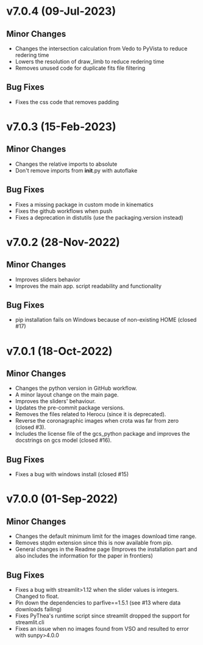 # v7.0.4 (09-Jul-2023)

## Minor Changes
- Changes the intersection calculation from Vedo to PyVista to reduce redering time
- Lowers the resolution of draw_limb to reduce redering time
- Removes unused code for duplicate fits file filtering

## Bug Fixes
- Fixes the css code that removes padding

# v7.0.3 (15-Feb-2023)

## Minor Changes
- Changes the relative imports to absolute
- Don't remove imports from __init__.py with autoflake

## Bug Fixes
- Fixes a missing package in custom mode in kinematics
- Fixes the github workflows when push
- Fixes a deprecation in distutils (use the packaging.version instead)

# v7.0.2 (28-Nov-2022)

## Minor Changes
- Improves sliders behavior
- Improves the main app. script readability and functionality

## Bug Fixes
- pip installation fails on Windows because of non-existing HOME (closed #17)

# v7.0.1 (18-Oct-2022)

## Minor Changes
- Changes the python version in GitHub workflow.
- A minor layout change on the main page.
- Improves the sliders' behaviour.
- Updates the pre-commit package versions.
- Removes the files related to Herocu (since it is deprecated).
- Reverse the coronagraphic images when crota was far from zero (closed #3).
- Includes the license file of the gcs_python package and improves the docstrings on gcs model (closed #16).

## Bug Fixes
- Fixes a bug with windows install (closed #15)

# v7.0.0 (01-Sep-2022)

## Minor Changes
- Changes the default minimum limit for the images download time range.
- Removes stqdm extension since this is now available from pip.
- General changes in the Readme page (Improves the installation part and also includes the information for the paper in frontiers)

## Bug Fixes
- Fixes a bug with streamlit>1.12 when the slider values is integers. Changed to float.
- Pin down the dependencies to parfive==1.5.1 (see #13 where data downloads failing)
- Fixes PyThea's runtime script since streamlit dropped the support for streamlit.cli
- Fixes an issue when no images found from VSO and resulted to error with sunpy>4.0.0
